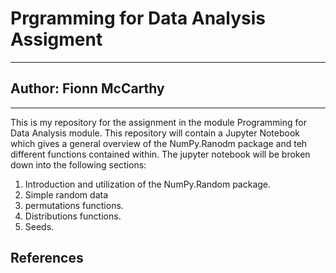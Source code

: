 # Prgramming for Data Analysis Assigment 
***
## Author: Fionn McCarthy
***
This is my repository for the assignment in the module Programming for Data Analysis module. This repository will contain a Jupyter Notebook which gives a general overview of the NumPy.Ranodm package and teh different functions contained within. The jupyter notebook will be broken down into the following sections: 
1. Introduction and utilization of the NumPy.Random package.
2. Simple random data 
3. permutations functions. 
4. Distributions functions. 
5. Seeds. 

## References


